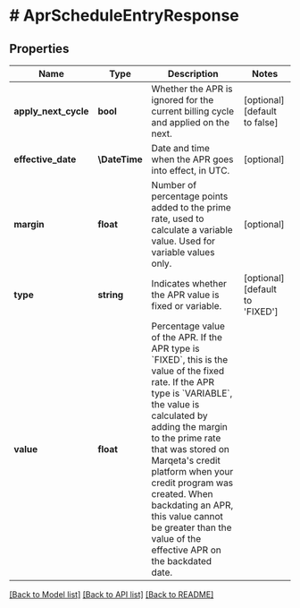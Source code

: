 # # AprScheduleEntryResponse

## Properties

Name | Type | Description | Notes
------------ | ------------- | ------------- | -------------
**apply_next_cycle** | **bool** | Whether the APR is ignored for the current billing cycle and applied on the next. | [optional] [default to false]
**effective_date** | **\DateTime** | Date and time when the APR goes into effect, in UTC. | [optional]
**margin** | **float** | Number of percentage points added to the prime rate, used to calculate a variable value.  Used for variable values only. | [optional]
**type** | **string** | Indicates whether the APR value is fixed or variable. | [optional] [default to 'FIXED']
**value** | **float** | Percentage value of the APR.  If the APR type is &#x60;FIXED&#x60;, this is the value of the fixed rate. If the APR type is &#x60;VARIABLE&#x60;, the value is calculated by adding the margin to the prime rate that was stored on Marqeta&#39;s credit platform when your credit program was created.  When backdating an APR, this value cannot be greater than the value of the effective APR on the backdated date. |

[[Back to Model list]](../../README.md#models) [[Back to API list]](../../README.md#endpoints) [[Back to README]](../../README.md)
